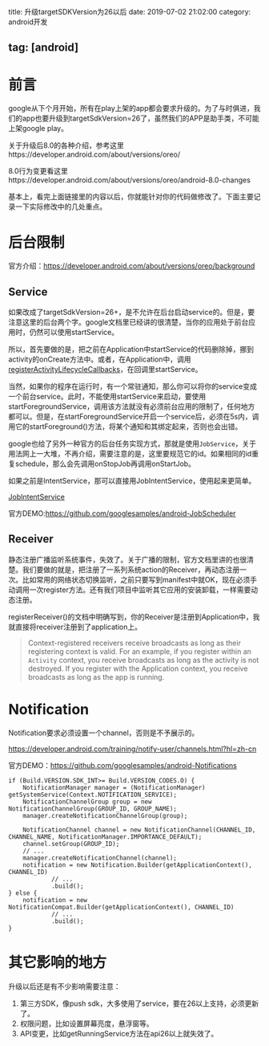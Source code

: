 title: 升级targetSDKVersion为26以后
date: 2019-07-02 21:02:00
category: android开发

## tag: [android]

# 前言

google从下个月开始，所有在play上架的app都会要求升级的。为了与时俱进，我们的app也要升级到targetSdkVersion=26了，虽然我们的APP是助手类，不可能上架google play。

关于升级后8.0的各种介绍，参考这里https://developer.android.com/about/versions/oreo/

8.0行为变更看这里https://developer.android.com/about/versions/oreo/android-8.0-changes

基本上，看完上面链接里的内容以后，你就能针对你的代码做修改了。下面主要记录一下实际修改中的几处重点。

<!-- more -->

# 后台限制

官方介绍：https://developer.android.com/about/versions/oreo/background

## Service

如果改成了targetSdkVersion=26+，是不允许在后台启动service的。但是，要注意这里的后台两个字。google文档里已经讲的很清楚，当你的应用处于前台应用时，仍然可以使用startService。

所以，首先要做的是，把之前在Application中startService的代码删除掉，挪到activity的onCreate方法中。或者，在Application中，调用[registerActivityLifecycleCallbacks](https://developer.android.com/reference/kotlin/android/app/Application?hl=en#registeractivitylifecyclecallbacks)，在回调里startService。

当然，如果你的程序在运行时，有一个常驻通知，那么你可以将你的service变成一个前台service。此时，不能使用startService来启动，要使用startForegroundService，调用该方法就没有必须前台应用的限制了，任何地方都可以。但是，在startForegroundService开启一个service后，必须在5s内，调用它的startForeground()方法，将某个通知和其绑定起来，否则也会出错。

google也给了另外一种官方的后台任务实现方式，那就是使用`JobService`，关于用法网上一大堆，不再介绍，需要注意的是，这里要规范它的id。如果相同的id重复schedule，那么会先调用onStopJob再调用onStartJob。

如果之前是IntentService，那可以直接用JobIntentService，使用起来更简单。

[JobIntentService](https://developer.android.com/reference/android/support/v4/app/JobIntentService)

官方DEMO:https://github.com/googlesamples/android-JobScheduler

## Receiver

静态注册广播监听系统事件，失效了。关于广播的限制，官方文档里讲的也很清楚。我们要做的就是，把注册了一系列系统action的Receiver，再动态注册一次。比如常用的网络状态切换监听，之前只要写到manifest中就OK，现在必须手动调用一次register方法。还有我们项目中监听其它应用的安装卸载，一样需要动态注册。

registerReceiver()的文档中明确写到，你的Receiver是注册到Application中，我就直接将receiver注册到了application上。

> Context-registered receivers receive broadcasts as long as their registering context is valid. For an example, if you register within an `Activity` context, you receive broadcasts as long as the activity is not destroyed. If you register with the Application context, you receive broadcasts as long as the app is running.

# Notification

Notification要求必须设置一个channel，否则是不予展示的。

https://developer.android.com/training/notify-user/channels.html?hl=zh-cn

官方DEMO：https://github.com/googlesamples/android-Notifications

```
if (Build.VERSION.SDK_INT>= Build.VERSION_CODES.O) {
    NotificationManager manager = (NotificationManager) getSystemService(Context.NOTIFICATION_SERVICE);
    NotificationChannelGroup group = new NotificationChannelGroup(GROUP_ID, GROUP_NAME);
    manager.createNotificationChannelGroup(group);
    
    NotificationChannel channel = new NotificationChannel(CHANNEL_ID, CHANNEL_NAME, NotificationManager.IMPORTANCE_DEFAULT);
    channel.setGroup(GROUP_ID);
    // ...
    manager.createNotificationChannel(channel);
    notification = new Notification.Builder(getApplicationContext(), CHANNEL_ID)
            // ...
            .build();
} else {
    notification = new NotificationCompat.Builder(getApplicationContext(), CHANNEL_ID)
            // ...
            .build();
}
```



# 其它影响的地方

升级以后还是有不少影响需要注意：

1. 第三方SDK，像push sdk，大多使用了service，要在26以上支持，必须更新了。
2. 权限问题，比如设置屏幕亮度，悬浮窗等。
3. API变更，比如getRunningService方法在api26以上就失效了。